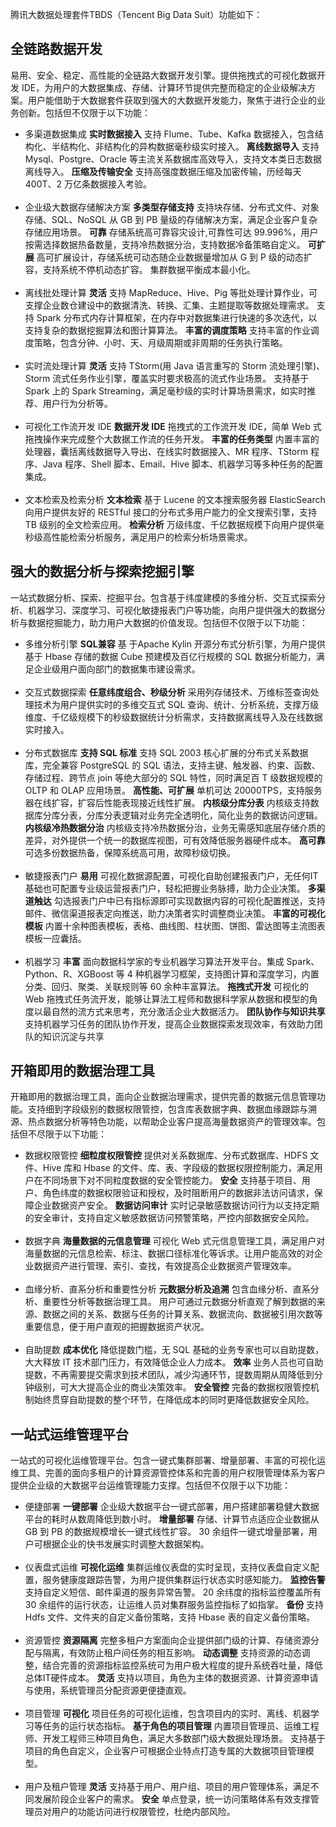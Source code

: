 腾讯大数据处理套件TBDS（Tencent Big Data Suit）功能如下：
## 全链路数据开发
易用、安全、稳定、高性能的全链路大数据开发引擎。提供拖拽式的可视化数据开发 IDE，为用户的大数据集成、存储、计算环节提供完整而稳定的企业级解决方案。用户能借助于大数据套件获取到强大的大数据开发能力，聚焦于进行企业的业务创新。包括但不仅限于以下功能：
- 多渠道数据集成
**实时数据接入**
支持 Flume、Tube、Kafka 数据接入，包含结构化、半结构化、非结构化的异构数据毫秒级实时接入。
**离线数据导入**
支持 Mysql、Postgre、Oracle 等主流关系数据库高效导入，支持文本类日志数据离线导入。
**压缩及传输安全**
支持高强度数据压缩及加密传输，历经每天 400T、2 万亿条数据接入考验。</br></br>
- 企业级大数据存储解决方案
**多类型存储支持**
支持块存储、分布式文件、对象存储、SQL、NoSQL 从 GB 到 PB 量级的存储解决方案，满足企业客户复杂存储应用场景。
**可靠**
存储系统高可靠容灾设计,可靠性可达 99.996%，用户按需选择数据热备数量，支持冷热数据分治，支持数据冷备策略自定义。
**可扩展**
高可扩展设计，存储系统可动态随企业数据量增加从 G 到 P 级的动态扩容，支持系统不停机动态扩容。
集群数据平衡成本最小化。</br></br>
- 离线批处理计算
**灵活**
支持 MapReduce、Hive、Pig 等批处理计算作业，可支撑企业数仓建设中的数据清洗、转换、汇集、主题提取等数据处理需求。
支持 Spark 分布式内存计算框架，在内存中对数据集进行快速的多次迭代，以支持复杂的数据挖掘算法和图计算算法。
**丰富的调度策略**
支持丰富的作业调度策略，包含分钟、小时、天、月级周期或非周期的任务执行策略。</br></br>
- 实时流处理计算
**灵活**
支持 TStorm(用 Java 语言重写的 Storm 流处理引擎)、Storm 流式任务作业引擎，覆盖实时要求极高的流式作业场景。
支持基于 Spark 上的 Spark Streaming，满足毫秒级的实时计算场景需求，如实时推荐、用户行为分析等。</br></br>
- 可视化工作流开发 IDE
**数据开发 IDE**
拖拽式的工作流开发 IDE，简单 Web 式拖拽操作来完成整个大数据工作流的任务开发。
**丰富的任务类型**
内置丰富的处理器，囊括离线数据导入导出、在线实时数据接入、MR 程序、TStorm 程序、Java 程序、Shell 脚本、Email、Hive 脚本、机器学习等多种任务的配置集成。</br></br>
- 文本检索及检索分析
**文本检索**
基于 Lucene 的文本搜索服务器 ElasticSearch 向用户提供友好的 RESTful 接口的分布式多用户能力的全文搜索引擎，支持 TB 级别的全文检索应用。
**检索分析**
万级纬度、千亿数据规模下向用户提供毫秒级高性能检索分析服务，满足用户的检索分析场景需求。
## 强大的数据分析与探索挖掘引擎
一站式数据分析、探索、挖掘平台。包含基于纬度建模的多维分析、交互式探索分析、机器学习、深度学习、可视化敏捷报表门户等功能，向用户提供强大的数据分析与数据挖掘能力，助力用户大数据的价值发现。包括但不仅限于以下功能：
- 多维分析引擎
**SQL兼容**
基 于Apache Kylin 开源分布式分析引擎，为用户提供基于 Hbase 存储的数据 Cube 预建模及百亿行规模的 SQL 数据分析能力，满足企业级用户面向部门的数据集市建设需求。</br></br>
- 交互式数据探索
**任意纬度组合、秒级分析**
采用列存储技术、万维标签查询处理技术为用户提供实时的多维交互式 SQL 查询、统计、分析系统，支撑万级维度、千亿级规模下的秒级数据统计分析需求，支持数据离线导入及在线数据实时接入。</br></br>
- 分布式数据库
**支持 SQL 标准**
支持 SQL 2003 核心扩展的分布式关系数据库，完全兼容 PostgreSQL 的 SQL 语法，支持主键、触发器、约束、函数、存储过程、跨节点 join 等绝大部分的 SQL 特性，同时满足百 T 级数据规模的 OLTP 和 OLAP 应用场景。
**高性能、可扩展**
单机可达 20000TPS，支持服务器在线扩容，扩容后性能表现接近线性扩展。
**内核级分库分表**
内核级支持数据库分库分表，分库分表逻辑对业务完全透明化，简化业务的数据访问逻辑。
**内核级冷热数据分治**
内核级支持冷热数据分治，业务无需感知底层存储介质的差异，对外提供一个统一的数据库视图，可有效降低服务器硬件成本。
**高可靠**
可选多份数据热备，保障系统高可用，故障秒级切换。</br></br>
- 敏捷报表门户
**易用**
可视化数据源配置，可视化自助创建报表门户，无任何IT基础也可配置专业级运营报表门户，轻松把握业务脉搏，助力企业决策。
**多渠道触达**
勾选报表门户中已有指标源即可实现数据内容的可视化配置推送，支持邮件、微信渠道报表定向推送，助力决策者实时调整商业决策。
**丰富的可视化模板**
内置十余种图表模板，表格、曲线图、柱状图、饼图、雷达图等主流图表模板一应囊括。</br></br>
- 机器学习
**丰富**
面向数据科学家的专业机器学习算法开发平台。集成 Spark、Python、R、XGBoost 等 4 种机器学习框架，支持图计算和深度学习，内置分类、回归、聚类、关联规则等 60 余种丰富算法。
**拖拽式开发**
可视化的 Web 拖拽式任务流开发，能够让算法工程师和数据科学家从数据和模型的角度以最自然的流方式来思考，充分激活企业大数据活力。
**团队协作与知识共享**
支持机器学习任务的团队协作开发，提高企业数据探索发现效率，有效助力团队的知识沉淀与共享
## 开箱即用的数据治理工具
开箱即用的数据治理工具，面向企业数据治理需求，提供完善的数据元信息管理功能。支持细到字段级别的数据权限管控，包含库表数据字典、数据血缘跟踪与溯源、热点数据分析等特色功能，以帮助企业客户提高海量数据资产的管理效率。包括但不尽限于以下功能：
- 数据权限管控
**细粒度权限管控**
提供对关系数据库、分布式数据库、HDFS 文件、Hive 库和 Hbase 的文件、库、表、字段级的数据权限控制能力，满足用户在不同场景下对不同粒度数据的安全管控能力。
**安全**
支持基于项目、用户、角色纬度的数据权限验证和授权，及时阻断用户的数据非法访问请求，保障企业数据资产安全。
**数据访问审计**
实时记录敏感数据访问行为以支持定期的安全审计，支持自定义敏感数据访问预警策略，严控内部数据安全风险。</br></br>
- 数据字典
**海量数据的元信息管理**
可视化 Web 式元信息管理工具，满足用户对海量数据的元信息检索、标注、数据口径标准化等诉求。让用户能高效的对企业数据资产进行管理、索引、查找，有效提高企业数据资产管理效率。</br></br>
- 血缘分析、直系分析和重要性分析
**元数据分析及追溯**
包含血缘分析、直系分析、重要性分析等数据治理工具。
用户可通过元数据分析直观了解到数据的来源、数据之间的关系、数据与任务的计算关系、数据流向、数据被引用次数等重要信息，便于用户直观的把握数据资产状况。</br></br>
- 自助提数
**成本优化**
降低提数门槛，无 SQL 基础的业务专家也可以自助提数，大大释放 IT 技术部门压力，有效降低企业人力成本。
**效率**
业务人员也可自助提数，不再需要提交需求到技术团队，减少沟通环节，提数周期从周降低到分钟级别，可大大提高企业的商业决策效率。
**安全管控**
完备的数据权限管控机制始终贯穿自助提数的整个环节，在降低成本的同时更降低数据安全风险。
## 一站式运维管理平台
一站式的可视化运维管理平台。包含一键式集群部署、增量部署、丰富的可视化运维工具、完善的面向多租户的计算资源管控体系和完善的用户权限管理体系为客户提供企业级的大数据平台运维管理能力支撑。包括但不仅限于以下功能：
- 便捷部署
**一键部署**
企业级大数据平台一键式部署，用户搭建部署稳健大数据平台的耗时从数周降低到数小时。 
**增量部署**
存储、计算节点适应企业数据从 GB 到 PB 的数据规模增长一键式线性扩容。
30 余组件一键式增量部署，用户可根据企业的快书发展实时调整大数据架构。</br></br>
- 仪表盘式运维
**可视化运维**
集群运维仪表盘的实时呈现，支持仪表盘自定义配置，服务健康度跟踪告警，为用户提供集群运行状态实时感知能力。
**监控告警**
支持自定义短信、邮件渠道的服务异常告警。
20 余纬度的指标监控覆盖所有 30 余组件的运行状态，让运维人员对集群服务监控指标了如指掌。
**备份**
支持 Hdfs 文件、文件夹的自定义备份策略，支持 Hbase 表的自定义备份策略。</br></br>
- 资源管控
**资源隔离**
完整多租户方案面向企业提供部门级的计算、存储资源分配与隔离，有效防止租户间任务的相互影响。
**动态调整**
支持资源的动态调整，结合完善的资源指标监控系统可为用户极大程度的提升系统吞吐量，降低总体IT硬件成本。
**灵活**
支持以项目，角色为主体的数据资源、计算资源申请与使用，系统管理员分配资源更便捷直观。</br></br>
- 项目管理
**可视化**
项目任务的可视化运维，包含项目内的实时、离线、机器学习等任务的运行状态指标。
**基于角色的项目管理**
内置项目管理员、运维工程师、开发工程师三种项目角色，满足大多数部门级大数据处理场景。
支持基于项目的角色自定义，企业客户可根据企业特点打造专属的大数据项目管理模型。</br></br>
- 用户及租户管理
**灵活**
支持基于用户、用户组、项目的用户管理体系，满足不同发展阶段企业客户的需求。
**安全**
单点登录，统一访问策略体系有效支撑管理员对用户的功能访问进行权限管控，杜绝内部风险。
